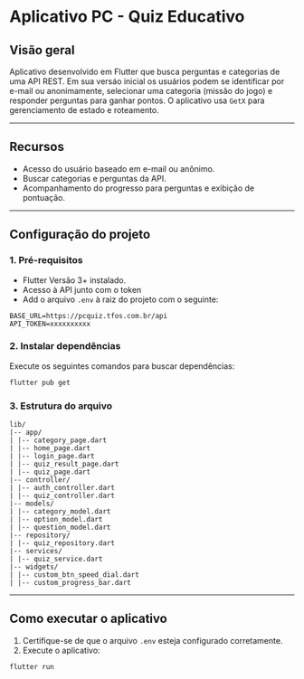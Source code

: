 # Aplicativo PC - Quiz Educativo

## Visão geral

Aplicativo desenvolvido em Flutter que busca perguntas e categorias de uma API REST. Em sua versáo inicial os usuários podem se identificar por e-mail ou anonimamente, selecionar uma categoria (missão do jogo) e responder perguntas para ganhar pontos. O aplicativo usa `GetX` para gerenciamento de estado e roteamento.

---

## Recursos

- Acesso do usuário baseado em e-mail ou anônimo.
- Buscar categorias e perguntas da API.
- Acompanhamento do progresso para perguntas e exibição de pontuação.

---

## Configuração do projeto

### 1. **Pré-requisitos**

- Flutter Versão 3+ instalado.
- Acesso à API junto com o token
- Add o arquivo `.env` à raiz do projeto com o seguinte:

```
BASE_URL=https://pcquiz.tfos.com.br/api
API_TOKEN=xxxxxxxxxx
```

### 2. **Instalar dependências**

Execute os seguintes comandos para buscar dependências:

```bash
flutter pub get
```

### 3. **Estrutura do arquivo**

```
lib/
|-- app/
| |-- category_page.dart
| |-- home_page.dart
| |-- login_page.dart
| |-- quiz_result_page.dart
| |-- quiz_page.dart
|-- controller/
| |-- auth_controller.dart
| |-- quiz_controller.dart
|-- models/
| |-- category_model.dart
| |-- option_model.dart
| |-- question_model.dart
|-- repository/
| |-- quiz_repository.dart
|-- services/
| |-- quiz_service.dart
|-- widgets/
| |-- custom_btn_speed_dial.dart
| |-- custom_progress_bar.dart
```

---

## Como executar o aplicativo

1. Certifique-se de que o arquivo `.env` esteja configurado corretamente.
2. Execute o aplicativo:

```bash
flutter run
```
